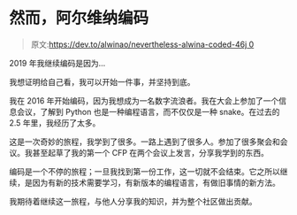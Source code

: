 # 然而，阿尔维纳编码

> 原文:[https://dev.to/alwinao/nevertheless-alwina-coded-46j 0](https://dev.to/alwinao/nevertheless-alwina-coded--46j0)

2019 年我继续编码是因为...

我想证明给自己看，我可以开始一件事，并坚持到底。

我在 2016 年开始编码，因为我想成为一名数字流浪者。我在大会上参加了一个信息会议，了解到 Python 也是一种编程语言，而不仅仅是一种 snake。在过去的 2.5 年里，我经历了太多。

这是一次奇妙的旅程，我学到了很多。一路上遇到了很多人。参加了很多聚会和会议。我甚至起草了我的第一个 CFP 在两个会议上发言，分享我学到的东西。

编码是一个不停的旅程；一旦我找到第一份工作，这一切就不会结束。它之所以继续，是因为有新的技术需要学习，有新版本的编程语言，有做旧事情的新方法。

我期待着继续这一旅程，与他人分享我的知识，并为整个社区做出贡献。